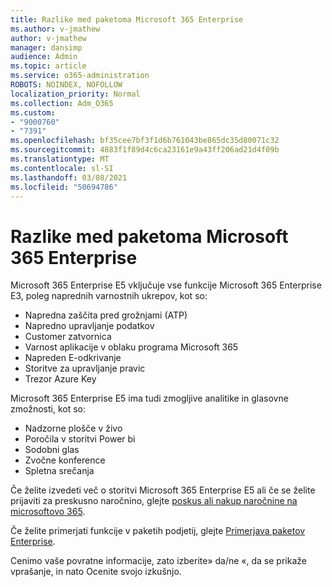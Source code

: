 ```yaml
---
title: Razlike med paketoma Microsoft 365 Enterprise
ms.author: v-jmathew
author: v-jmathew
manager: dansimp
audience: Admin
ms.topic: article
ms.service: o365-administration
ROBOTS: NOINDEX, NOFOLLOW
localization_priority: Normal
ms.collection: Adm_O365
ms.custom:
- "9000760"
- "7391"
ms.openlocfilehash: bf35cee7bf3f1d6b761043be865dc35d80071c32
ms.sourcegitcommit: 4883f1f89d4c6ca23161e9a43ff206ad21d4f09b
ms.translationtype: MT
ms.contentlocale: sl-SI
ms.lasthandoff: 03/08/2021
ms.locfileid: "50694786"
---
```

# <a name="microsoft-365-enterprise-plan-differences"></a>Razlike med paketoma Microsoft 365 Enterprise

Microsoft 365 Enterprise E5 vključuje vse funkcije Microsoft 365 Enterprise E3, poleg naprednih varnostnih ukrepov, kot so:

- Napredna zaščita pred grožnjami (ATP)
- Napredno upravljanje podatkov
- Customer zatvornica
- Varnost aplikacije v oblaku programa Microsoft 365
- Napreden E-odkrivanje
- Storitve za upravljanje pravic
- Trezor Azure Key

Microsoft 365 Enterprise E5 ima tudi zmogljive analitike in glasovne zmožnosti, kot so:

- Nadzorne plošče v živo
- Poročila v storitvi Power bi
- Sodobni glas
- Zvočne konference
- Spletna srečanja

Če želite izvedeti več o storitvi Microsoft 365 Enterprise E5 ali če se želite prijaviti za preskusno naročnino, glejte [poskus ali nakup naročnine na microsoftovo 365](https://go.microsoft.com/fwlink/?linkid=2099673).

Če želite primerjati funkcije v paketih podjetij, glejte [Primerjava paketov Enterprise](https://go.microsoft.com/fwlink/?linkid=2097200).

Cenimo vaše povratne informacije, zato izberite» da/ne «, da se prikaže vprašanje, in nato Ocenite svojo izkušnjo.
